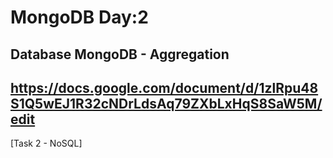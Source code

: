 # MongoDB Day:2

## **Database MongoDB - Aggregation**
## **https://docs.google.com/document/d/1zlRpu48S1Q5wEJ1R32cNDrLdsAq79ZXbLxHqS8SaW5M/edit**

[Task 2 - NoSQL]

   

